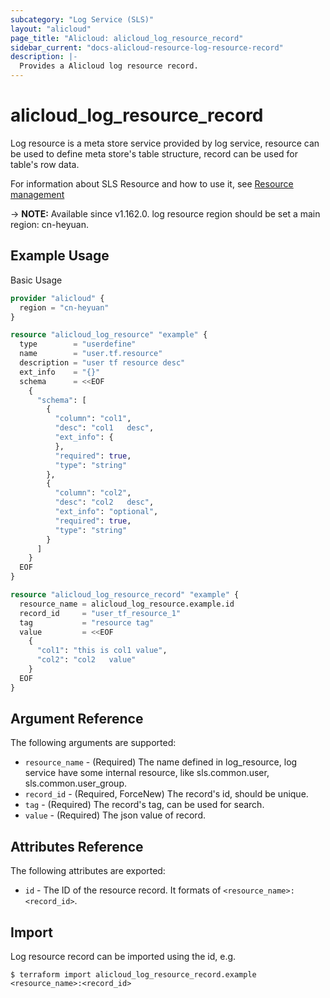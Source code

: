 ```yaml
---
subcategory: "Log Service (SLS)"
layout: "alicloud"
page_title: "Alicloud: alicloud_log_resource_record"
sidebar_current: "docs-alicloud-resource-log-resource-record"
description: |-
  Provides a Alicloud log resource record.
---
```


# alicloud_log_resource_record

Log resource is a meta store service provided by log service, resource can be used to define meta store's table structure, record can be used for table's row data. 

For information about SLS Resource and how to use it, see [Resource management](https://www.alibabacloud.com/help/en/doc-detail/207732.html)

-> **NOTE:** Available since v1.162.0. log resource region should be set a main region: cn-heyuan.

## Example Usage

Basic Usage

```terraform
provider "alicloud" {
  region = "cn-heyuan"
}

resource "alicloud_log_resource" "example" {
  type        = "userdefine"
  name        = "user.tf.resource"
  description = "user tf resource desc"
  ext_info    = "{}"
  schema      = <<EOF
    {
      "schema": [
        {
          "column": "col1",
          "desc": "col1   desc",
          "ext_info": {
          },
          "required": true,
          "type": "string"
        },
        {
          "column": "col2",
          "desc": "col2   desc",
          "ext_info": "optional",
          "required": true,
          "type": "string"
        }
      ]
    }
  EOF
}

resource "alicloud_log_resource_record" "example" {
  resource_name = alicloud_log_resource.example.id
  record_id     = "user_tf_resource_1"
  tag           = "resource tag"
  value         = <<EOF
    {
      "col1": "this is col1 value",
      "col2": "col2   value"
    }
  EOF
}
```

## Argument Reference

The following arguments are supported:

* `resource_name` - (Required) The name defined in log_resource, log service have some internal resource, like sls.common.user, sls.common.user_group.
* `record_id` - (Required, ForceNew) The record's id, should be unique.
* `tag` - (Required) The record's tag, can be used for search.
* `value` - (Required) The json value of record.

## Attributes Reference

The following attributes are exported:

* `id` - The ID of the resource record. It formats of `<resource_name>:<record_id>`.

## Import

Log resource record can be imported using the id, e.g.

```shell
$ terraform import alicloud_log_resource_record.example <resource_name>:<record_id>
```
